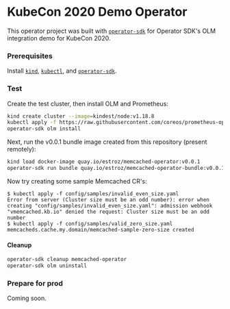 # KubeCon 2020 Demo Operator

This operator project was built with [`operator-sdk`](https://sdk.operatorframework.io) for Operator SDK's OLM integration demo for KubeCon 2020.

### Prerequisites

Install [`kind`](https://github.com/kubernetes-sigs/kind/releases), [`kubectl`](https://kubernetes.io/docs/tasks/tools/install-kubectl/),
and [`operator-sdk`](https://github.com/operator-framework/operator-sdk/releases).

### Test

Create the test cluster, then install OLM and Prometheus:

```sh
kind create cluster --image=kindest/node:v1.18.8
kubectl apply -f https://raw.githubusercontent.com/coreos/prometheus-operator/release-0.33/bundle.yaml
operator-sdk olm install
```

Next, run the v0.0.1 bundle image created from this repository (present remotely):

```sh
kind load docker-image quay.io/estroz/memcached-operator:v0.0.1
operator-sdk run bundle quay.io/estroz/memcached-operator-bundle:v0.0.1
```

Now try creating some sample Memcached CR's:

```console
$ kubectl apply -f config/samples/invalid_even_size.yaml
Error from server (Cluster size must be an odd number): error when creating "config/samples/invalid_even_size.yaml": admission webhook "vmemcached.kb.io" denied the request: Cluster size must be an odd number
$ kubectl apply -f config/samples/valid_zero_size.yaml
memcacheds.cache.my.domain/memcached-sample-zero-size created
```

#### Cleanup

```sh
operator-sdk cleanup memcached-operator
operator-sdk olm uninstall
```

### Prepare for prod

Coming soon.
